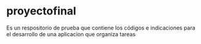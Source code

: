 # proyectofinal
Es un respositorio de prueba que contiene los códigos e indicaciones para el desarrollo de una aplicacion que organiza tareas 
